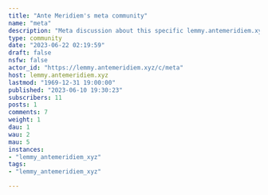 ```yaml
---
title: "Ante Meridiem's meta community" 
name: "meta"
description: "Meta discussion about this specific lemmy.antemeridiem.xyz instance.Post your grievances, suggestions and tune in for announcements! "
type: community
date: "2023-06-22 02:19:59"
draft: false
nsfw: false
actor_id: "https://lemmy.antemeridiem.xyz/c/meta"
host: lemmy.antemeridiem.xyz
lastmod: "1969-12-31 19:00:00"
published: "2023-06-10 19:30:23"
subscribers: 11
posts: 1
comments: 7
weight: 1
dau: 1
wau: 2
mau: 5
instances:
- "lemmy_antemeridiem_xyz"
tags: 
- "lemmy_antemeridiem_xyz"

---
```

